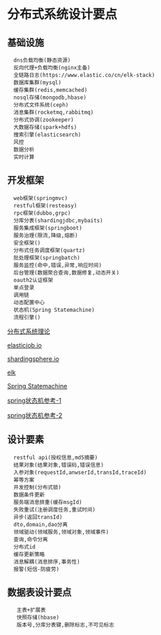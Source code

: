 
# 分布式系统设计要点

## 基础设施
```
  dns负载均衡(静态资源)
  反向代理+负载均衡(nginx主备)
  全链路日志(https://www.elastic.co/cn/elk-stack)
  数据库集群(mysql)
  缓存集群(redis,memcached)
  nosql存储(mongodb,hbase)
  分布式文件系统(ceph)
  消息集群(rocketmq,rabbitmq)
  分布式协调(zookeeper)
  大数据存储(spark+hdfs)
  搜索引擎(elasticsearch)
  风控
  数据分析
  实时计算
```
## 开发框架
```
  web框架(springmvc)
  restful框架(resteasy)
  rpc框架(dubbo,grpc)
  分库分表(shardingjdbc,mybaits)
  服务集成框架(springboot)
  服务治理(限流,降级,熔断)
  安全框架()
  分布式任务调度框架(quartz)
  批处理框架(springbatch)
  服务监控(命中,错误,异常,响应时间)
  后台管理(数据聚合查询,数据修复,动态开关)
  oauth2认证框架
  单点登录
  调用链
  动态配置中心
  状态机(Spring Statemachine)
  流程引擎()
```
[分布式系统理论](https://zhuanlan.zhihu.com/distributed?utm_source=com.jianshu.haruki&utm_medium=social)

[elasticjob.io](http://elasticjob.io/)

[shardingsphere.io](shardingsphere.io)

[elk](https://www.elastic.co/cn/elk-stack)

[Spring Statemachine](https://projects.spring.io/spring-statemachine/)

[spring状态机参考-1](https://www.jianshu.com/p/bbee41d8defb)

[spring状态机参考-2](https://www.jianshu.com/p/326bd3ac2bf2)




## 设计要素
```
  restful api(授权信息,md5摘要)
  结果对象(结果对象,错误码,错误信息)
  入参对象(requestId,anwserId,transId,traceId)
  幂等方案
  并发控制(分布式锁)
  数据条件更新
  服务端消息排重(缓存msgId)
  失败重试(注册调度任务,重试时间)
  异步(返回transId)
  dto,domain,dao分离
  领域驱动(领域服务,领域对象,领域事件)
  查询,命令分离
  分布式id
  缓存更新策略
  消息解耦(消息排序,事务性)
  报警(短信-防疲劳)
```
## 数据表设计要点
```
   主表+扩展表
   快照存储(hbase)
   版本号,分库分表键,删除标志,不可见标志
```






